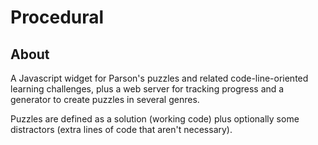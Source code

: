 # Procedural

## About

A Javascript widget for Parson's puzzles and related code-line-oriented
learning challenges, plus a web server for tracking progress and a generator to
create puzzles in several genres.

Puzzles are defined as a solution (working code) plus optionally some
distractors (extra lines of code that aren't necessary).
